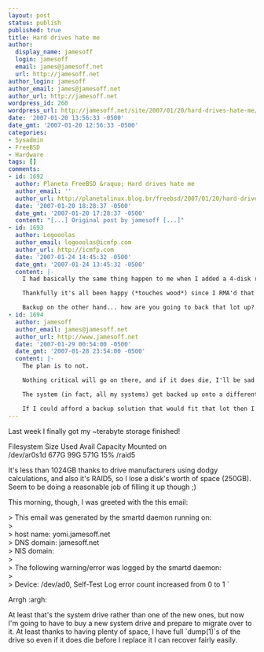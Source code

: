 ```yaml
---
layout: post
status: publish
published: true
title: Hard drives hate me
author:
  display_name: jamesoff
  login: jamesoff
  email: james@jamesoff.net
  url: http://jamesoff.net
author_login: jamesoff
author_email: james@jamesoff.net
author_url: http://jamesoff.net
wordpress_id: 260
wordpress_url: http://jamesoff.net/site/2007/01/20/hard-drives-hate-me/
date: '2007-01-20 13:56:33 -0500'
date_gmt: '2007-01-20 12:56:33 -0500'
categories:
- Sysadmin
- FreeBSD
- Hardware
tags: []
comments:
- id: 1692
  author: Planeta FreeBSD &raquo; Hard drives hate me
  author_email: ''
  author_url: http://planetalinux.blog.br/freebsd/2007/01/20/hard-drives-hate-me/
  date: '2007-01-20 18:28:37 -0500'
  date_gmt: '2007-01-20 17:28:37 -0500'
  content: "[...] Original post by jamesoff [...]"
- id: 1693
  author: Legooolas
  author_email: legooolas@icmfp.com
  author_url: http://icmfp.com
  date: '2007-01-24 14:45:32 -0500'
  date_gmt: '2007-01-24 13:45:32 -0500'
  content: |-
    I had basically the same thing happen to me when I added a 4-disk raid array, except that I had my data drive wibble *and* one of the ones in the new array  :s

    Thankfully it's all been happy (*touches wood*) since I RMA'd that one and moved the old data drive to a machine which is less critical.  It also pretends to be fine now, no matter how much I thrash&#47;test&#47;benchmark it...

    Backup on the other hand... how are you going to back that lot up?  I keep meaning to do something about backup of my ~840Gb raid set, but what can I do other than huge tape, DVD-R (ugh) or more drives?
- id: 1694
  author: jamesoff
  author_email: james@jamesoff.net
  author_url: http://www.jamesoff.net
  date: '2007-01-29 00:54:00 -0500'
  date_gmt: '2007-01-28 23:54:00 -0500'
  content: |-
    The plan is to not.

    Nothing critical will go on there, and if it does die, I'll be sad but I won't have lot anything important.

    The system (in fact, all my systems) get backed up onto a different set of disks running as a GEOM mirror.

    If I could afford a backup solution that would fit that lot then I would, but I can't, so I'll just have to hope it doesn't go too wrong ;)
---
```

<p>Last week I finally got my ~terabyte storage finished!</p>
<p>    Filesystem     Size    Used   Avail Capacity  Mounted on<br />
    &#47;dev&#47;ar0s1d    677G     99G    571G    15%    &#47;raid5</p>
<p>It's less than 1024GB thanks to drive manufacturers using dodgy calculations, and also it's RAID5, so I lose a disk's worth of space (250GB). Seem to be doing a reasonable job of filling it up though ;)</p>
<p>This morning, though, I was greeted with the this email:</p>
<p>>    This email was generated by the smartd daemon running on:<br />
><br />
>    host name: yomi.jamesoff.net<br />
>    DNS domain: jamesoff.net<br />
>    NIS domain:<br />
><br />
>    The following warning&#47;error was logged by the smartd daemon:<br />
><br />
>    Device: &#47;dev&#47;ad0, Self-Test Log error count increased from 0 to 1        `</p>
<p>Arrgh :argh:</p>
<p>At least that's the system drive rather than one of the new ones, but now I'm going to have to buy a new system drive and prepare to migrate over to it. At least thanks to having plenty of space, I have full `dump(1)`s of the drive so even if it does die before I replace it I can recover fairly easily.</p>
